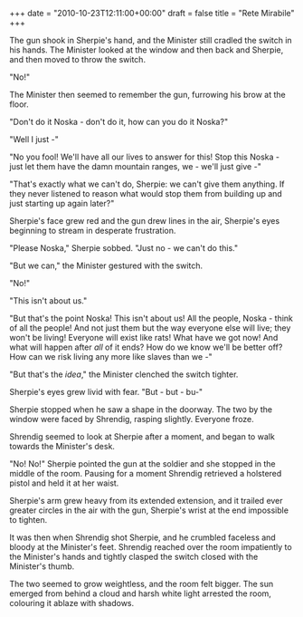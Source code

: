 +++
date = "2010-10-23T12:11:00+00:00"
draft = false
title = "Rete Mirabile"
+++
<p>The gun shook in Sherpie's hand, and the Minister still cradled the switch in his hands. The Minister looked at the window and then back and Sherpie, and then moved to throw the switch.</p>&#13;
<p>"No!"</p>&#13;
<p>The Minister then seemed to remember the gun, furrowing his brow at the floor.</p>&#13;
<p>"Don't do it Noska - don't do it, how can you do it Noska?"</p>&#13;
<p>"Well I just -"</p>&#13;
<p>"No you fool! We'll have all our lives to answer for this! Stop this Noska - just let them have the damn mountain ranges, we - we'll just give -"</p>&#13;
<p>"That's exactly what we can't do, Sherpie: we can't give them anything. If they never listened to reason what would stop them from building up and just starting up again later?"</p>&#13;
<p>Sherpie's face grew red and the gun drew lines in the air, Sherpie's eyes beginning to stream in desperate frustration.</p>&#13;
<p>"Please Noska," Sherpie sobbed. "Just no - we can't do this."</p>&#13;
<p>"But we can," the Minister gestured with the switch.</p>&#13;
<p>"No!"</p>&#13;
<p>"This isn't about us."</p>&#13;
<p>"But that's the point Noska! This isn't about us! All the people, Noska - think of all the people! And not just them but the way everyone else will live; they won't be living! Everyone will exist like rats! What have we got now! And what will happen after <em>all</em> of it ends? How do we know we'll be better off? How can we risk living any more like slaves than we -"</p>&#13;
<p>"But that's the <em>idea</em>," the Minister clenched the switch tighter.</p>&#13;
<p>Sherpie's eyes grew livid with fear. "But - but - bu-"</p>&#13;
<p>Sherpie stopped when he saw a shape in the doorway. The two by the window were faced by Shrendig, rasping slightly. Everyone froze.</p>&#13;
<p>Shrendig seemed to look at Sherpie after a moment, and began to walk towards the Minister's desk.</p>&#13;
<p>"No! No!" Sherpie pointed the gun at the soldier and she stopped in the middle of the room. Pausing for a moment Shrendig retrieved a holstered pistol and held it at her waist.</p>&#13;
<p>Sherpie's arm grew heavy from its extended extension, and it trailed ever greater circles in the air with the gun, Sherpie's wrist at the end impossible to tighten.</p>&#13;
<p>It was then when Shrendig shot Sherpie, and he crumbled faceless and bloody at the Minister's feet. Shrendig reached over the room impatiently to the Minister's hands and tightly clasped the switch closed with the Minister's thumb.</p>&#13;
<p>The two seemed to grow weightless, and the room felt bigger. The sun emerged from behind a cloud and harsh white light arrested the room, colouring it ablaze with shadows.</p> 
